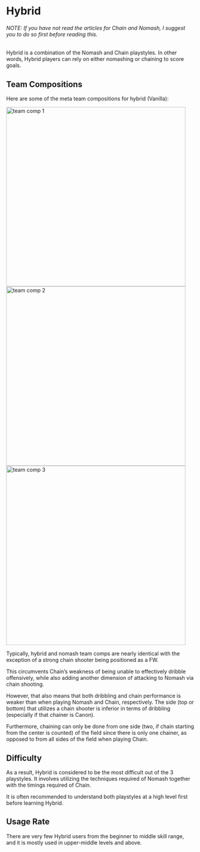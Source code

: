 # Hybrid

###### NOTE: If you have not read the articles for _Chain_ and _Nomash_, I suggest you to do so first before reading this.

Hybrid is a combination of the Nomash and Chain playstyles. In other words, Hybrid players can rely on either nomashing or chaining to score goals.

## Team Compositions

Here are some of the meta team compositions for hybrid (Vanilla): 

<img width="480" alt="team comp 1" src="https://user-images.githubusercontent.com/110833255/184295293-d1633e1f-e6e6-464e-9dc3-29f80d27cc90.png">

<img width="480" alt="team comp 2" src="https://user-images.githubusercontent.com/110833255/184295315-a6a69f56-3c63-4a93-8fcc-40b277ee9bb6.png">

<img width="480" alt="team comp 3" src="https://user-images.githubusercontent.com/110833255/184295335-c21b3d53-2dae-45cc-9ae8-e49e636dc347.png">


Typically, hybrid and nomash team comps are nearly identical with the exception of a strong chain shooter being positioned as a FW. 

This circumvents Chain’s weakness of being unable to effectively dribble offensively, while also adding another dimension of attacking to Nomash via chain shooting. 

However, that also means that both dribbling and chain performance is weaker than when playing Nomash and Chain, respectively. 
The side (top or bottom) that utilizes a chain shooter is inferior in terms of dribbling (especially if that chainer is Canon). 

Furthermore, chaining can only be done from one side (two, if chain starting from the center is counted) of the field since there is only one chainer, 
as opposed to from all sides of the field when playing Chain. 

## Difficulty

As a result, Hybrid is considered to be the most difficult out of the 3 playstyles. 
It involves utilizing the techniques required of Nomash together with the timings required of Chain. 

It is often recommended to understand both playstyles at a high level first before learning Hybrid. 

## Usage Rate

There are very few Hybrid users from the beginner to middle skill range, and it is mostly used in upper-middle levels and above. 




